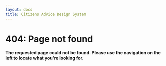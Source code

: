 ```yaml
---
layout: docs
title: Citizens Advice Design System
---
```


# 404: Page not found

**The requested page could not be found. Please use the navigation on the left to locate what you're looking for.**